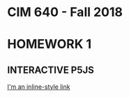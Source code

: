 # CIM 640 - Fall 2018
# HOMEWORK 1
## INTERACTIVE P5JS

[I'm an inline-style link](file:///Users/yutonghan/Documents/GitHub/CIM640/hw/p5/hw-01/index.html)
